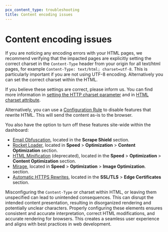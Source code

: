 ```yaml
---
pcx_content_type: troubleshooting
title: Content encoding issues
---
```


# Content encoding issues

If you are noticing any encoding errors with your HTML pages, we recommend verifying that the impacted pages are explicitly setting the correct charset in the `Content-Type` header from your origin for all text/html pages, for example `Content-Type: text/html; charset=utf-8`. This is particularly important if you are not using UTF-8 encoding. Alternatively you can set the correct charset within the HTML.

If you believe these settings are correct, please inform us. You can find more information in [setting the HTTP charset parameter](https://www.w3.org/International/articles/http-charset/index) and in [HTML charset attribute](https://www.w3schools.com/tags/att_meta_charset.asp).

Alternatively, you can use a [Configuration Rule](/rules/configuration-rules/) to disable features that rewrite HTML. This will send the content as-is to the browser.

You also have the option to turn off these features site-wide within the dashboard:

* [Email Obfuscation](/waf/tools/scrape-shield/email-address-obfuscation/), located in the **Scrape Shield** section.
* [Rocket Loader](/speed/optimization/content/rocket-loader/), located in **Speed** > **Optimization** > **Content Optimization** section.
* [HTML Minification](/speed/optimization/content/auto-minify/) (deprecated), located in the **Speed** > **Optimization** > **Content Optimization** section.
* [Mirage](/speed/optimization/images/mirage/#cloudflare-mirage), located in **Speed** > **Optimization** > **Image Optimization**. section.
* [Automatic HTTPS Rewrites](/ssl/edge-certificates/additional-options/automatic-https-rewrites/), located in the **SSL/TLS** > **Edge Certificates** section.

Misconfiguring the `Content-Type` or charset within HTML, or leaving them unspecified can lead to unintended consequences. This can disrupt the intended content presentation, resulting in disorganized rendering and potentially unclear characters. Properly configuring these elements ensures consistent and accurate interpretation, correct HTML modifications, and accurate rendering for browsers. This creates a seamless user experience and aligns with best practices in web development.